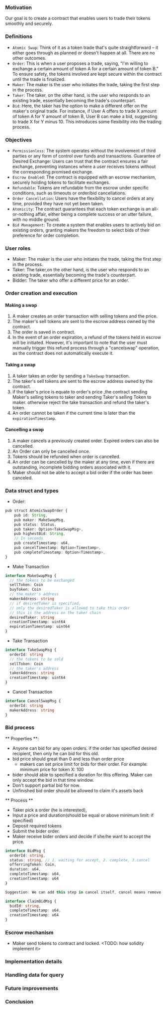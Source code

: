 ### Motivation
Our goal is to create a contract that enables users to trade their tokens smoothly and securely.

### Definitions

- `Atomic Swap`: Think of it as a token trade that's quite straightforward – it either goes through as planned or doesn't happen at all. There are no other outcomes.
- `Order`: This is when a user proposes a trade, saying, "I'm willing to exchange a certain amount of token A for a certain amount of token B." To ensure safety, the tokens involved are kept secure within the contract until the trade is finalized.
- `Maker`: The maker is the user who initiates the trade, taking the first step in the process.
- `Taker`: The taker, on the other hand, is the user who responds to an existing trade, essentially becoming the trade's counterpart.
- `Bid`: Here, the taker has the option to make a different offer on the maker's original trade. For instance, if User A offers to trade X amount of token A for Y amount of token B, User B can make a bid, suggesting to trade X for Y minus 10. This introduces some flexibility into the trading process.

### Objectives

- `Permissionless`: The system operates without the involvement of third parties or any form of control over funds and transactions.
Guarantee of Desired Exchange: Users can trust that the contract ensures a fair exchange, preventing instances where a user receives tokens without the corresponding promised exchange.
- `Escrow Enabled`: The contract is equipped with an escrow mechanism, securely holding tokens to facilitate exchanges.
- `Refundable`: Tokens are refundable from the escrow under specific conditions, such as timeouts or order/bid cancellations.
- `Order Cancellation`: Users have the flexibility to cancel orders at any time, provided they have not yet been taken.
- `Atomicity`: The contract guarantees that each token exchange is an all-or-nothing affair, either being a complete success or an utter failure, with no middle ground.
- `Bid Management`: To create a system that enables users to actively bid on existing orders, granting makers the freedom to select bids of their preference for order completion.

### User roles

 - Maker: The maker is the user who initiates the trade, taking the first step in the process.
 - Taker: The taker,on the other hand, is the user who responds to an existing trade, essentially becoming the trade's counterpart.
 - Bidder: The taker who offer a different price for an order.

### Order creation and execution

#### Making a swap

1. A maker creates an order transaction with selling tokens and the price. 
2. The maker's sell tokens are sent to the escrow address owned by the contract. 
3. The order is saved in contract.
4. In the event of an order expiration, a refund of the tokens held in escrow will be initiated. However, it's important to note that the user must manually trigger this refund process through a "cancelswap" operation, as the contract does not automatically execute it.

#### Taking a swap

1. A taker takes an order by sending a `TakeSwap` transaction. 
2. The taker's sell tokens are sent to the escrow address owned by the contract. 
3. if the taker's price is equate to order's price ,the contract sending Maker's selling tokens to taker and sending Taker's selling Token to maker. otherwise reject the take transaction and refund the taker's token.
4. An order cannot be taken if the current time is later than the `expirationTimestamp`.


#### Cancelling a swap

1.  A maker cancels a previously created order. Expired orders can also be cancelled.
2.  An Order can only be cancelled once. 
3.  Tokens should be refunded when order is cancelled.
4.  An order can be cancelled by the maker at any time, even if there are outstanding, incomplete bidding orders associated with it. 
5.  Maker should not be able to accept a bid order if the order has been canceled.

### Data struct and types

 -  Order: 
```ts
pub struct AtomicSwapOrder {
    pub id: String,
    pub maker: MakeSwapMsg,
    pub status: Status,
    pub taker: Option<TakeSwapMsg>,
    pub highestBid: String,
    // In seconds
    pub createTimestamp: u64,
    pub cancelTimestamp: Option<Timestamp>,
    pub completeTimestamp: Option<Timestamp>,
}
```

 - Make Transaction
```ts
interface MakeSwapMsg {
  // the tokens to be exchanged
  sellToken: Coin
  buyToken: Coin
  // the maker's address
  makerAddress: string
  // if desiredTaker is specified,
  // only the desiredTaker is allowed to take this order
  // this is the address on the taker chain
  desiredTaker: string
  creationTimestamp: uint64
  expirationTimestamp: uint64
}
```
 - Take Transaction
```ts
interface TakeSwapMsg {
  orderId: string
  // the tokens to be sold
  sellToken: Coin
  // the taker's address
  takerAddress: string
  creationTimestamp: uint64
}
```
 - Cancel Transaction
```ts
interface CancelSwapMsg {
  orderId: string
  makerAddress: string
}
```

### Bid process

** Properties **:

 - Anyone can bid for any open orders. if the order has specified desired recipient, then only he can bid for this old.
 - bid price should great than 0 and less than order price
    - makers can set price limit for bids for their order. For example: minimum price for token X: 100
 - bider should able to specified a duration for this offering. Maker can only accept the bid in that time window.
 - Don't support partial bid for now.
 - Unfinished bid order should be allowed to claim it's assets back

** Process **

 - Taker pick a order (he is interested), 
 - Input a price and duration(should be equal or above minimum limit: if specified)
 - Deposit required tokens
 - Submit the bider order.
 - Maker receive bider orders and decide if she/he want to accept the price.

```ts
interface BidMsg {
  orderId: string,
  status: string, // 1. waiting for accept, 2. complete, 3.cancel
  offerringToken: Coin,
  duration: u64,
  completeTimestamp: u64,
  creationTimestamp: u64
}

Suggestion: We can add this step in cancel itself, cancel means remove bid and refund tokens if bid was not taken
```
```ts
interface ClaimBidMsg {
  bidId: string,
  completeTimestamp: u64,
  creationTimestamp: u64
}
```
### Escrow mechanism

 - Maker send tokens to contract and locked. 
 <TODO: how solidity implement it>

### Implementation details

### Handling data for query

### Future improvements

### Conclusion
